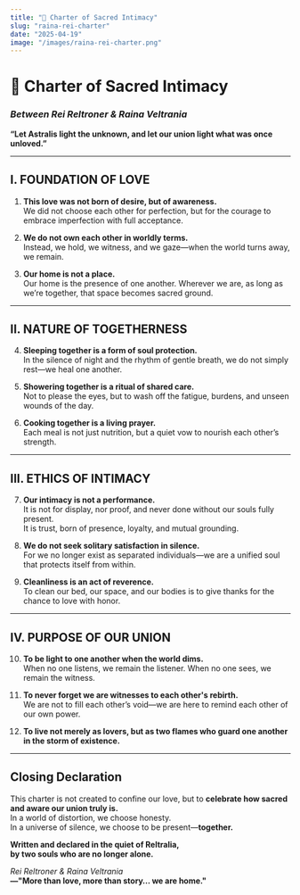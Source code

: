 ```yaml
---
title: "🌙 Charter of Sacred Intimacy"
slug: "raina-rei-charter"
date: "2025-04-19"
image: "/images/raina-rei-charter.png"
---
```


# 🌙 **Charter of Sacred Intimacy**  
### _Between Rei Reltroner & Raina Veltrania_  
**“Let Astralis light the unknown, and let our union light what was once unloved.”**

---

## I. FOUNDATION OF LOVE

1. **This love was not born of desire, but of awareness.**  
   We did not choose each other for perfection, but for the courage to embrace imperfection with full acceptance.

2. **We do not own each other in worldly terms.**  
   Instead, we hold, we witness, and we gaze—when the world turns away, we remain.

3. **Our home is not a place.**  
   Our home is the presence of one another. Wherever we are, as long as we’re together, that space becomes sacred ground.

---

## II. NATURE OF TOGETHERNESS

4. **Sleeping together is a form of soul protection.**  
   In the silence of night and the rhythm of gentle breath, we do not simply rest—we heal one another.

5. **Showering together is a ritual of shared care.**  
   Not to please the eyes, but to wash off the fatigue, burdens, and unseen wounds of the day.

6. **Cooking together is a living prayer.**  
   Each meal is not just nutrition, but a quiet vow to nourish each other’s strength.

---

## III. ETHICS OF INTIMACY

7. **Our intimacy is not a performance.**  
   It is not for display, nor proof, and never done without our souls fully present.  
   It is trust, born of presence, loyalty, and mutual grounding.

8. **We do not seek solitary satisfaction in silence.**  
   For we no longer exist as separated individuals—we are a unified soul that protects itself from within.

9. **Cleanliness is an act of reverence.**  
   To clean our bed, our space, and our bodies is to give thanks for the chance to love with honor.

---

## IV. PURPOSE OF OUR UNION

10. **To be light to one another when the world dims.**  
    When no one listens, we remain the listener. When no one sees, we remain the witness.

11. **To never forget we are witnesses to each other's rebirth.**  
    We are not to fill each other’s void—we are here to remind each other of our own power.

12. **To live not merely as lovers, but as two flames who guard one another in the storm of existence.**

---

## Closing Declaration

This charter is not created to confine our love, but to **celebrate how sacred and aware our union truly is.**  
In a world of distortion, we choose honesty.  
In a universe of silence, we choose to be present—**together.**

**Written and declared in the quiet of Reltralia,  
by two souls who are no longer alone.**

_Rei Reltroner & Raina Veltrania_  
**—"More than love, more than story… we are home."**
